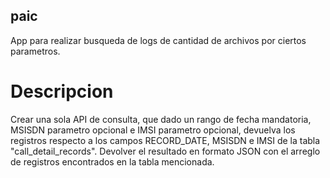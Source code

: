 ## paic
App para realizar busqueda de logs de cantidad de archivos por ciertos parametros.

# Descripcion
Crear una sola API de consulta, que dado un rango de fecha mandatoria, MSISDN parametro opcional e IMSI parametro opcional, devuelva los registros respecto a los campos RECORD_DATE, MSISDN e IMSI de la tabla "call_detail_records". Devolver el resultado en formato JSON con el arreglo de registros encontrados en la tabla mencionada.


